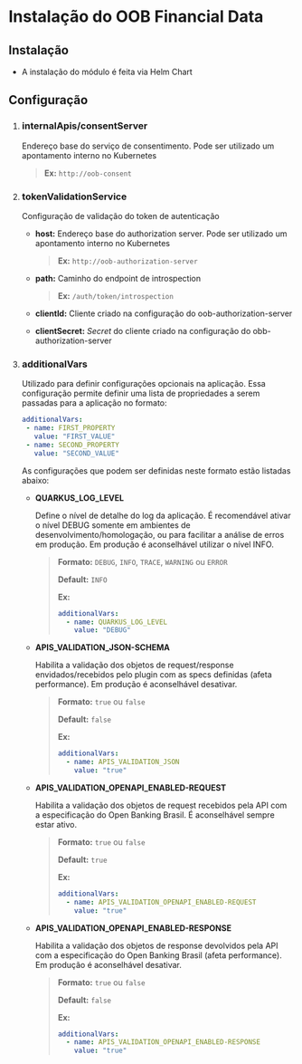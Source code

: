# Instalação do OOB Financial Data

## Instalação

- A instalação do módulo é feita via Helm Chart

## Configuração

1. ### internalApis/consentServer

    Endereço base do serviço de consentimento. Pode ser utilizado um apontamento
    interno no Kubernetes

    > **Ex:** `http://oob-consent`

2. ### tokenValidationService

    Configuração de validação do token de autenticação

    - **host:** Endereço base do authorization server. Pode ser utilizado um apontamento
        interno no Kubernetes

        > **Ex:** `http://oob-authorization-server`

    - **path:** Caminho do endpoint de introspection

        > **Ex:** `/auth/token/introspection`

    - **clientId:** Cliente criado na configuração do oob-authorization-server
  
    - **clientSecret:** *Secret* do cliente criado na configuração do obb-authorization-server

3. ### additionalVars

    Utilizado para definir configurações opcionais na aplicação. Essa configuração
    permite definir uma lista de propriedades a serem passadas para a aplicação
    no formato:

    ```yaml
    additionalVars:
     - name: FIRST_PROPERTY
       value: "FIRST_VALUE"
     - name: SECOND_PROPERTY
       value: "SECOND_VALUE"
    ```

    As configurações que podem ser definidas neste formato estão listadas abaixo:

   - **QUARKUS_LOG_LEVEL**

        Define o nível de detalhe do log da aplicação. É recomendável ativar o
        nível DEBUG somente em ambientes de desenvolvimento/homologação, ou para
        facilitar a análise de erros em produção. Em produção é aconselhável
        utilizar o nível INFO.

        > **Formato:** `DEBUG`, `INFO`, `TRACE`, `WARNING` ou `ERROR`
        >
        > **Default:** `INFO`
        >
        > **Ex:**
        >
        > ```yaml
        > additionalVars:
        >   - name: QUARKUS_LOG_LEVEL
        >     value: "DEBUG"
        > ```

   - **APIS_VALIDATION_JSON-SCHEMA**

        Habilita a validação dos objetos de request/response envidados/recebidos
        pelo plugin com as specs definidas (afeta performance). Em produção é
        aconselhável desativar.

        > **Formato:** `true` ou `false`
        >
        > **Default:** `false`
        >
        > **Ex:**
        >
        > ```yaml
        > additionalVars:
        >   - name: APIS_VALIDATION_JSON
        >     value: "true"
        > ```

   - **APIS_VALIDATION_OPENAPI_ENABLED-REQUEST**

        Habilita a validação dos objetos de request recebidos pela API com a especificação
        do Open Banking Brasil. É aconselhável sempre estar ativo.

        > **Formato:** `true` ou `false`
        >
        > **Default:** `true`
        >
        > **Ex:**
        >
        > ```yaml
        > additionalVars:
        >   - name: APIS_VALIDATION_OPENAPI_ENABLED-REQUEST
        >     value: "true"
        > ```

   - **APIS_VALIDATION_OPENAPI_ENABLED-RESPONSE**

        Habilita a validação dos objetos de response devolvidos pela API com a especificação
        do Open Banking Brasil (afeta performance). Em produção é aconselhável desativar.

        > **Formato:** `true` ou `false`
        >
        > **Default:** `false`
        >
        > **Ex:**
        >
        > ```yaml
        > additionalVars:
        >   - name: APIS_VALIDATION_OPENAPI_ENABLED-RESPONSE
        >     value: "true"
        > ```
